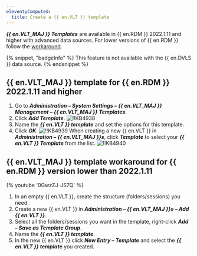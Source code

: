 ```yaml
---
eleventyComputed:
  title: Create a {{ en.VLT }} template
---
```

***{{ en.VLT_MAJ }} Templates*** are available in {{ en.RDM }} 2022.1.11 and higher with advanced data sources. For lower versions of {{ en.RDM }} follow the [workaround](#vault-template-workaround-for-remote-desktop-manager-version-lower-than-2022.1.11).

{% snippet, "badgeInfo" %}
This feature is not available with the {{ en.DVLS }} data source.
{% endsnippet %}

## {{ en.VLT_MAJ }} template for {{ en.RDM }} 2022.1.11 and higher
1. Go to ***Administration – System Settings – {{ en.VLT_MAJ }} Management – {{ en.VLT_MAJ }} Templates***.
1. Click ***Add Template***.
![!!KB4938](https://cdnweb.devolutions.net/docs/docs_en_kb_KB4938.png)
1. Name the ***{{ en.VLT }} template*** and set the options for this template.
1. Click ***OK***.
![!!KB4939](https://cdnweb.devolutions.net/docs/docs_en_kb_KB4939.png)
When creating a new {{ en.VLT }} in ***Administration – {{ en.VLT_MAJ }}s***, click ***Template*** to select your ***{{ en.VLT }} Template*** from the list.
![!!KB4940](https://cdnweb.devolutions.net/docs/docs_en_kb_KB4940.png)

## {{ en.VLT_MAJ }} template workaround for {{ en.RDM }} version lower than 2022.1.11
{% youtube '0GwzZJ-JS7Q' %}

1. In an empty {{ en.VLT }}, create the structure (folders/sessions) you need.
1. Create a new {{ en.VLT }} in ***Administration – {{ en.VLT_MAJ }}s – Add {{ en.VLT }}***.
1. Select all the folders/sessions you want in the template, right-click ***Add – Save as Template Group***.
1. Name the ***{{ en.VLT }} template***.
1. In the new {{ en.VLT }} click ***New Entry – Template*** and select the ***{{ en.VLT }} template*** you created.
